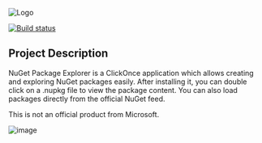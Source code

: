 ![Logo](https://cloud.githubusercontent.com/assets/5808377/11324261/06c2ccd8-912d-11e5-87e4-9898b2217baa.png)


[![Build status](https://ci.appveyor.com/api/projects/status/nhowjp0e1w0225v7/branch/master?svg=true)](https://ci.appveyor.com/project/NuGetPackageExplorer/nugetpackageexplorer/branch/master)

Project Description 
---
NuGet Package Explorer is a ClickOnce application which allows creating and exploring NuGet packages easily. After installing it, you can double click on a .nupkg file to view the package content. You can also load packages directly from the official NuGet feed.

This is not an official product from Microsoft.

![image](https://cloud.githubusercontent.com/assets/5808377/11324250/9e9c79b0-912c-11e5-8b1e-345b38131053.png)

